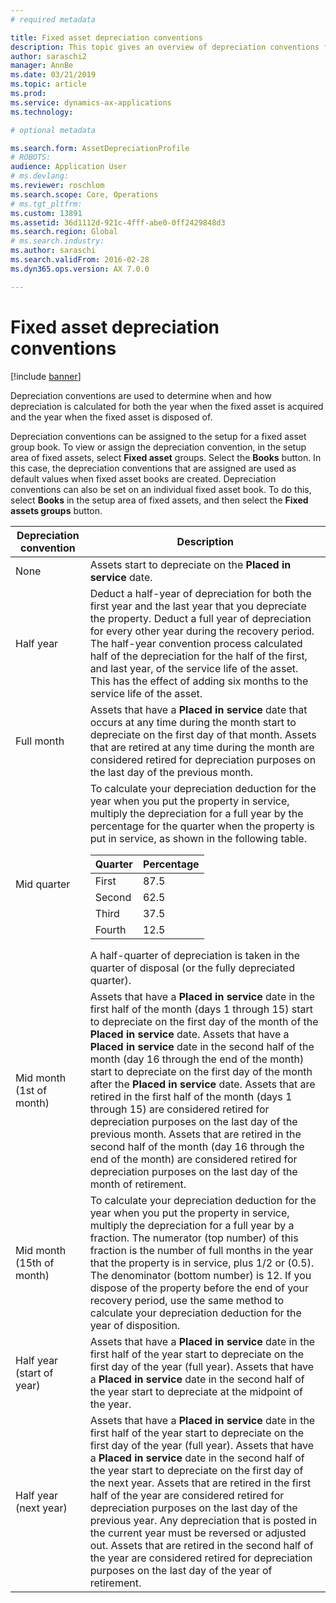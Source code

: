 ```yaml
---
# required metadata

title: Fixed asset depreciation conventions
description: This topic gives an overview of depreciation conventions for fixed assets.
author: saraschi2
manager: AnnBe
ms.date: 03/21/2019
ms.topic: article
ms.prod: 
ms.service: dynamics-ax-applications
ms.technology: 

# optional metadata

ms.search.form: AssetDepreciationProfile
# ROBOTS: 
audience: Application User
# ms.devlang: 
ms.reviewer: roschlom
ms.search.scope: Core, Operations
# ms.tgt_pltfrm: 
ms.custom: 13891
ms.assetid: 36d1112d-921c-4fff-abe0-0ff2429848d3
ms.search.region: Global
# ms.search.industry: 
ms.author: saraschi
ms.search.validFrom: 2016-02-28
ms.dyn365.ops.version: AX 7.0.0

---
```


# Fixed asset depreciation conventions

[!include [banner](../includes/banner.md)]

Depreciation conventions are used to determine when and how depreciation is calculated for both the year when the fixed asset is acquired and the year when the fixed asset is disposed of.

Depreciation conventions can be assigned to the setup for a fixed asset group book. To view or assign the depreciation convention, in the setup area of fixed assets, select **Fixed asset** groups. Select the **Books** button. In this case, the depreciation conventions that are assigned are used as default values when fixed asset books are created. Depreciation conventions can also be set on an individual fixed asset book. To do this, select **Books** in the setup area of fixed assets, and then select the **Fixed assets groups** button.


|  Depreciation convention  |   Description  |
|---------------------------|-----------------|
|           None            |  Assets start to depreciate on the <strong>Placed in service</strong> date.|
|         Half year         |  Deduct a half-year of depreciation for both the first year and the last year that you depreciate the property. Deduct a full year of depreciation for every other year during the recovery period. The half-year convention process calculated half of the depreciation for the half of the first, and last year, of the service life of the asset. This has the effect of adding six months to the service life of the asset.  |
|        Full month         | Assets that have a <strong>Placed in service</strong> date that occurs at any time during the month start to depreciate on the first day of that month. Assets that are retired at any time during the month are considered retired for depreciation purposes on the last day of the previous month.  |
|        Mid quarter        | To calculate your depreciation deduction for the year when you put the property in service, multiply the depreciation for a full year by the percentage for the quarter when the property is put in service, as shown in the following table.<table><thead><tr><th>Quarter</th><th>Percentage</th></tr></thead><tbody><tr><td>First</td><td>87.5</td></tr><tr><td>Second</td><td>62.5</td></tr><tr><td>Third</td><td>37.5</td></tr><tr><td>Fourth</td><td>12.5</td></tr></tbody></table>A half-quarter of depreciation is taken in the quarter of disposal (or the fully depreciated quarter). |
| Mid month (1st of month)  | Assets that have a <strong>Placed in service</strong> date in the first half of the month (days 1 through 15) start to depreciate on the first day of the month of the <strong>Placed in service</strong> date. Assets that have a <strong>Placed in service</strong> date in the second half of the month (day 16 through the end of the month) start to depreciate on the first day of the month after the <strong>Placed in service</strong> date. Assets that are retired in the first half of the month (days 1 through 15) are considered retired for depreciation purposes on the last day of the previous month. Assets that are retired in the second half of the month (day 16 through the end of the month) are considered retired for depreciation purposes on the last day of the month of retirement. |
| Mid month (15th of month) |  To calculate your depreciation deduction for the year when you put the property in service, multiply the depreciation for a full year by a fraction. The numerator (top number) of this fraction is the number of full months in the year that the property is in service, plus 1/2 or (0.5). The denominator (bottom number) is 12. If you dispose of the property before the end of your recovery period, use the same method to calculate your depreciation deduction for the year of disposition.   |
| Half year (start of year) | Assets that have a <strong>Placed in service</strong> date in the first half of the year start to depreciate on the first day of the year (full year). Assets that have a <strong>Placed in service</strong> date in the second half of the year start to depreciate at the midpoint of the year.|
|   Half year (next year)   |   Assets that have a <strong>Placed in service</strong> date in the first half of the year start to depreciate on the first day of the year (full year). Assets that have a <strong>Placed in service</strong> date in the second half of the year start to depreciate on the first day of the next year. Assets that are retired in the first half of the year are considered retired for depreciation purposes on the last day of the previous year. Any depreciation that is posted in the current year must be reversed or adjusted out. Assets that are retired in the second half of the year are considered retired for depreciation purposes on the last day of the year of retirement.|

